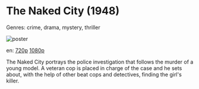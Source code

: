 # The Naked City (1948)

Genres: crime, drama, mystery, thriller

![poster](http://image.tmdb.org/t/p/w500/xrYVrC5743jrZyxdBEmY1IhXWl0.jpg)

en:
  [720p](magnet:?xt=urn:btih:72EF31E01B3D28230CC5FD8DBA8686431A4647C9&tr=udp://glotorrents.pw:6969/announce&tr=udp://tracker.opentrackr.org:1337/announce&tr=udp://torrent.gresille.org:80/announce&tr=udp://tracker.openbittorrent.com:80&tr=udp://tracker.coppersurfer.tk:6969&tr=udp://tracker.leechers-paradise.org:6969&tr=udp://p4p.arenabg.ch:1337&tr=udp://tracker.internetwarriors.net:1337)
  [1080p](magnet:?xt=urn:btih:6B2FCEB2A0B4DAAED9A7A2230591189BAEE5812C&tr=udp://glotorrents.pw:6969/announce&tr=udp://tracker.opentrackr.org:1337/announce&tr=udp://torrent.gresille.org:80/announce&tr=udp://tracker.openbittorrent.com:80&tr=udp://tracker.coppersurfer.tk:6969&tr=udp://tracker.leechers-paradise.org:6969&tr=udp://p4p.arenabg.ch:1337&tr=udp://tracker.internetwarriors.net:1337)
  


The Naked City portrays the police investigation that follows the murder of a young model. A veteran cop is placed in charge of the case and he sets about, with the help of other beat cops and detectives, finding the girl's killer.